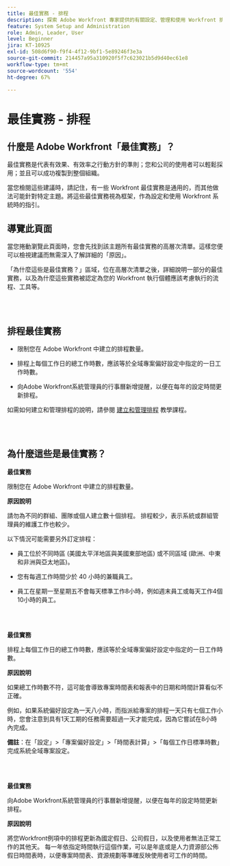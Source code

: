 ```yaml
---
title: 最佳實務 - 排程
description: 探索 Adobe Workfront 專家提供的有關設定、管理和使用 Workfront 排程的最佳實務建議。
feature: System Setup and Administration
role: Admin, Leader, User
level: Beginner
jira: KT-10925
exl-id: 508d6f90-f9f4-4f12-9bf1-5e89246f3e3a
source-git-commit: 214457a95a310920f5f7c623021b5d9d40ec61e8
workflow-type: tm+mt
source-wordcount: '554'
ht-degree: 67%

---
```


# 最佳實務 - 排程

## 什麼是 Adobe Workfront「最佳實務」？

最佳實務是代表有效果、有效率之行動方針的準則；您和公司的使用者可以輕鬆採用；並且可以成功複製到整個組織。

當您檢閱這些建議時，請記住，有一些 Workfront 最佳實務是通用的，而其他做法可能針對特定主題。將這些最佳實務視為框架，作為設定和使用 Workfront 系統時的指引。

## 導覽此頁面

當您捲動瀏覽此頁面時，您會先找到該主題所有最佳實務的高層次清單。這樣您便可以檢視建議而無需深入了解詳細的「原因」。

「為什麼這些是最佳實務？」區域，位在高層次清單之後，詳細說明一部分的最佳實務，以及為什麼這些實務被認定為您的 Workfront 執行個體應該考慮執行的流程、工具等。

</br>
</br>

## 排程最佳實務

* 限制您在 Adobe Workfront 中建立的排程數量。

* 排程上每個工作日的總工作時數，應該等於全域專案偏好設定中指定的一日工作時數。

* 向Adobe Workfront系統管理員的行事曆新增提醒，以便在每年的設定時間更新排程。


如需如何建立和管理排程的說明，請參閱 [建立和管理排程](/help/administration-and-setup/configure-system-defaults/create-and-manage-schedules.md) 教學課程。

</br>
</br>

## 為什麼這些是最佳實務？

**最佳實務**

限制您在 Adobe Workfront 中建立的排程數量。



**原因說明**

請勿為不同的群組、團隊或個人建立數十個排程。 排程較少，表示系統或群組管理員的維護工作也較少。



以下情況可能需要另外訂定排程：

* 員工位於不同時區 (美國太平洋地區與美國東部地區) 或不同區域 (歐洲、中東和非洲與亞太地區)。

* 您有每週工作時間少於 40 小時的兼職員工。

* 員工在星期一至星期五不會每天標準工作8小時，例如週末員工或每天工作4個10小時的員工。

</br>
</br>

**最佳實務**

排程上每個工作日的總工作時數，應該等於全域專案偏好設定中指定的一日工作時數。



**原因說明**

如果總工作時數不符，這可能會導致專案時間表和報表中的日期和時間計算看似不正確。

例如，如果系統偏好設定為一天八小時，而指派給專案的排程一天只有七個工作小時，您會注意到具有1天工期的任務需要超過一天才能完成，因為它嘗試在8小時內完成。

**備註**：在「設定」>「專案偏好設定」>「時間表計算」>「每個工作日標準時數」完成系統全域專案設定。

</br>
</br>


**最佳實務**

向Adobe Workfront系統管理員的行事曆新增提醒，以便在每年的設定時間更新排程。

**原因說明**

將您Workfront例項中的排程更新為國定假日、公司假日，以及使用者無法正常工作的其他天。 每一年依指定時間執行這個作業，可以是年底或是人力資源部公佈假日時間表時，以便專案時間表、資源規劃等準確反映使用者可工作的時間。
